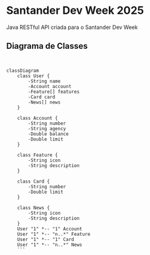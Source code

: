 # Santander Dev Week 2025
Java RESTful API criada para o Santander Dev Week

## Diagrama de Classes

```mermaid


classDiagram
    class User {
        -String name
        -Account account
        -Feature[] features
        -Card card
        -News[] news
    }

    class Account {
        -String number
        -String agency
        -Double balance
        -Double limit
    }

    class Feature {
        -String icon
        -String description
    }

    class Card {
        -String number
        -Double limit
    }

    class News {
        -String icon
        -String description
    }
    User "1" *-- "1" Account
    User "1" *-- "n..*" Feature
    User "1" *-- "1" Card
    User "1" *-- "n..*" News
    ```
   
